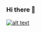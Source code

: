 ### Hi there 👋


<a href="https://www.instagram.com/d_salazrd/">![alt text](https://img.shields.io/badge/-Instagram-833AB4?style=plastic&logo=Instagram)</a>


<!--
**Dsniels/Dsniels** is a ✨ _special_ ✨ repository because its `README.md` (this file) appears on your GitHub profile.

Here are some ideas to get you started:

- 🔭 I’m currently working on ...
- 🌱 I’m currently learning ...
- 👯 I’m looking to collaborate on ...
- 🤔 I’m looking for help with ...
- 💬 Ask me about ...
- 📫 How to reach me: ...
- 😄 Pronouns: ...
- ⚡ Fun fact: ...
-->
